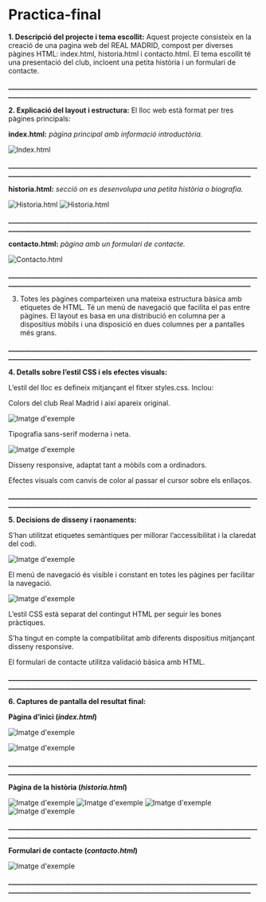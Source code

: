 # Practica-final

**1. Descripció del projecte i tema escollit:**
Aquest projecte consisteix en la creació de una pagina web del REAL MADRID, compost per diverses pàgines HTML: index.html, historia.html i contacto.html. El tema escollit té una presentació del club, incloent una petita història i un formulari de contacte.

**____________________________________________________________________________________________________________________________________________________**

**2. Explicació del layout i estructura:**
El lloc web està format per tres pàgines principals:

**index.html:** *pàgina principal amb informació introductòria.*

![Index.html](FOTON4.png)

**____________________________________________________________________________________________________________________________________________________**

**historia.html:** *secció on es desenvolupa una petita història o biografia.*

![Historia.html](FOTON2.png)
![Historia.html](FOTON3.png)

**____________________________________________________________________________________________________________________________________________________**

**contacto.html:** *pàgina amb un formulari de contacte.*

![Contacto.html](FOTON1.png)

**____________________________________________________________________________________________________________________________________________________**

3. Totes les pàgines comparteixen una mateixa estructura bàsica amb etiquetes de HTML. Té un menú de navegació que facilita el pas entre pàgines. El layout es basa en una distribució en columna per a dispositius mòbils i una disposició en dues columnes per a pantalles més grans.

**____________________________________________________________________________________________________________________________________________________**

**4. Detalls sobre l’estil CSS i els efectes visuals:**

L’estil del lloc es defineix mitjançant el fitxer styles.css. Inclou:

Colors del club Real Madrid i així apareix original.

![Imatge d'exemple](FOTON13.png)

Tipografia sans-serif moderna i neta.

![Imatge d'exemple](FOTON12.png)

Disseny responsive, adaptat tant a mòbils com a ordinadors.

Efectes visuals com canvis de color al passar el cursor sobre els enllaços.

**____________________________________________________________________________________________________________________________________________________**

**5. Decisions de disseny i raonaments:**

S’han utilitzat etiquetes semàntiques per millorar l’accessibilitat i la claredat del codi.

![Imatge d'exemple](FOTON14.png)

El menú de navegació és visible i constant en totes les pàgines per facilitar la navegació.

![Imatge d'exemple](FOTON15.png)

L’estil CSS està separat del contingut HTML per seguir les bones pràctiques.

S’ha tingut en compte la compatibilitat amb diferents dispositius mitjançant disseny responsive.

El formulari de contacte utilitza validació bàsica amb HTML.

**____________________________________________________________________________________________________________________________________________________**

**6. Captures de pantalla del resultat final:**

**Pàgina d’inici (*index.html*)**

![Imatge d'exemple](FOTON5.png)

![Imatge d'exemple](FOTON6.png)

**____________________________________________________________________________________________________________________________________________________**

**Pàgina de la història (*historia.html*)**

![Imatge d'exemple](FOTON7.png)
![Imatge d'exemple](FOTON8.png)
![Imatge d'exemple](FOTON9.png)
![Imatge d'exemple](FOTON10.png)

**____________________________________________________________________________________________________________________________________________________**

**Formulari de contacte (*contacto.html*)**


![Imatge d'exemple](FOTON11.png)

**____________________________________________________________________________________________________________________________________________________**
